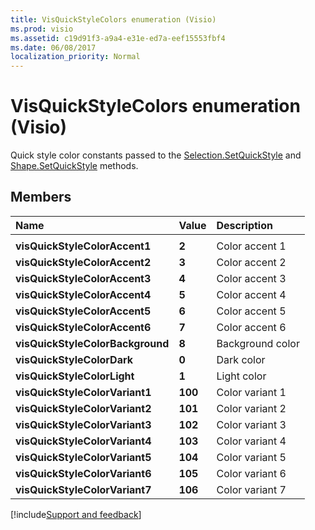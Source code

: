 ```yaml
---
title: VisQuickStyleColors enumeration (Visio)
ms.prod: visio
ms.assetid: c19d91f3-a9a4-e31e-ed7a-eef15553fbf4
ms.date: 06/08/2017
localization_priority: Normal
---
```



# VisQuickStyleColors enumeration (Visio)

Quick style color constants passed to the [Selection.SetQuickStyle](Visio.selection.setquickstyle.md) and [Shape.SetQuickStyle](Visio.shape.setquickstyle.md) methods.


## Members



|Name|Value|Description|
|:-----|:-----|:-----|
||||
| **visQuickStyleColorAccent1**| **2**|Color accent 1|
| **visQuickStyleColorAccent2**| **3**|Color accent 2|
| **visQuickStyleColorAccent3**| **4**|Color accent 3|
| **visQuickStyleColorAccent4**| **5**|Color accent 4|
| **visQuickStyleColorAccent5**| **6**|Color accent 5|
| **visQuickStyleColorAccent6**| **7**|Color accent 6|
| **visQuickStyleColorBackground**| **8**|Background color|
| **visQuickStyleColorDark**| **0**|Dark color|
| **visQuickStyleColorLight**| **1**|Light color|
| **visQuickStyleColorVariant1**| **100**|Color variant 1|
| **visQuickStyleColorVariant2**| **101**|Color variant 2|
| **visQuickStyleColorVariant3**| **102**|Color variant 3|
| **visQuickStyleColorVariant4**| **103**|Color variant 4|
| **visQuickStyleColorVariant5**| **104**|Color variant 5|
| **visQuickStyleColorVariant6**| **105**|Color variant 6|
| **visQuickStyleColorVariant7**| **106**|Color variant 7|

[!include[Support and feedback](~/includes/feedback-boilerplate.md)]